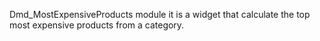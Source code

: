 Dmd_MostExpensiveProducts module it is a widget that calculate the top most expensive products from a category.